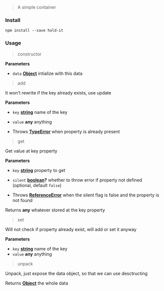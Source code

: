 > A simple container

### Install

    npm install --save hold-it

### Usage

> constructor

**Parameters**

-   `data` **[Object](https://developer.mozilla.org/en-US/docs/Web/JavaScript/Reference/Global_Objects/Object)** intialize with this data

> add

It won't rewrite if the key already exists, use update

**Parameters**

-   `key` **[string](https://developer.mozilla.org/en-US/docs/Web/JavaScript/Reference/Global_Objects/String)** name of the key
-   `value` **any** anything


-   Throws **[TypeError](https://developer.mozilla.org/en-US/docs/Web/JavaScript/Reference/Global_Objects/TypeError)** when property is already present

> get

Get value at key property

**Parameters**

-   `key` **[string](https://developer.mozilla.org/en-US/docs/Web/JavaScript/Reference/Global_Objects/String)** property to get
-   `silent` **[boolean](https://developer.mozilla.org/en-US/docs/Web/JavaScript/Reference/Global_Objects/Boolean)?** whether to throw error if property not defined (optional, default `false`)


-   Throws **[ReferenceError](https://developer.mozilla.org/en-US/docs/Web/JavaScript/Reference/Global_Objects/ReferenceError)** when the silent flag is false and the property is not found

Returns **any** whatever stored at the key property

> set

Will not check if property already exist, will add or set it anyway

**Parameters**

-   `key` **[string](https://developer.mozilla.org/en-US/docs/Web/JavaScript/Reference/Global_Objects/String)** name of the key
-   `value` **any** anything

> unpack

Unpack, just expose the data object, so that we can use desctructing

Returns **[Object](https://developer.mozilla.org/en-US/docs/Web/JavaScript/Reference/Global_Objects/Object)** the whole data

